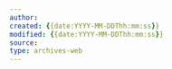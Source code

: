 ```yaml
---
author: 
created: {{date:YYYY-MM-DDThh:mm:ss}}
modified: {{date:YYYY-MM-DDThh:mm:ss}}
source: 
type: archives-web
---
```

